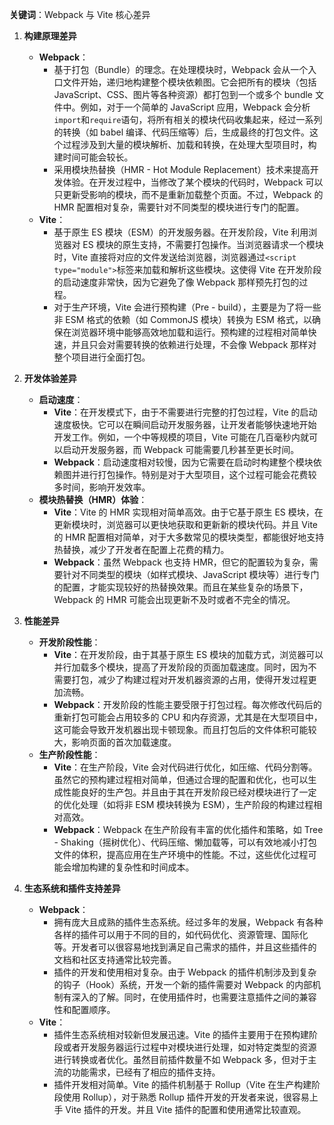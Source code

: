 **关键词**：Webpack 与 Vite 核心差异

1. **构建原理差异**

   - **Webpack**：
     - 基于打包（Bundle）的理念。在处理模块时，Webpack 会从一个入口文件开始，递归地构建整个模块依赖图。它会把所有的模块（包括 JavaScript、CSS、图片等各种资源）都打包到一个或多个 bundle 文件中。例如，对于一个简单的 JavaScript 应用，Webpack 会分析`import`和`require`语句，将所有相关的模块代码收集起来，经过一系列的转换（如 babel 编译、代码压缩等）后，生成最终的打包文件。这个过程涉及到大量的模块解析、加载和转换，在处理大型项目时，构建时间可能会较长。
     - 采用模块热替换（HMR - Hot Module Replacement）技术来提高开发体验。在开发过程中，当修改了某个模块的代码时，Webpack 可以只更新受影响的模块，而不是重新加载整个页面。不过，Webpack 的 HMR 配置相对复杂，需要针对不同类型的模块进行专门的配置。
   - **Vite**：
     - 基于原生 ES 模块（ESM）的开发服务器。在开发阶段，Vite 利用浏览器对 ES 模块的原生支持，不需要打包操作。当浏览器请求一个模块时，Vite 直接将对应的文件发送给浏览器，浏览器通过`<script type="module">`标签来加载和解析这些模块。这使得 Vite 在开发阶段的启动速度非常快，因为它避免了像 Webpack 那样预先打包的过程。
     - 对于生产环境，Vite 会进行预构建（Pre - build），主要是为了将一些非 ESM 格式的依赖（如 CommonJS 模块）转换为 ESM 格式，以确保在浏览器环境中能够高效地加载和运行。预构建的过程相对简单快速，并且只会对需要转换的依赖进行处理，不会像 Webpack 那样对整个项目进行全面打包。

2. **开发体验差异**

   - **启动速度**：
     - **Vite**：在开发模式下，由于不需要进行完整的打包过程，Vite 的启动速度极快。它可以在瞬间启动开发服务器，让开发者能够快速地开始开发工作。例如，一个中等规模的项目，Vite 可能在几百毫秒内就可以启动开发服务器，而 Webpack 可能需要几秒甚至更长时间。
     - **Webpack**：启动速度相对较慢，因为它需要在启动时构建整个模块依赖图并进行打包操作。特别是对于大型项目，这个过程可能会花费较多时间，影响开发效率。
   - **模块热替换（HMR）体验**：
     - **Vite**：Vite 的 HMR 实现相对简单高效。由于它基于原生 ES 模块，在更新模块时，浏览器可以更快地获取和更新新的模块代码。并且 Vite 的 HMR 配置相对简单，对于大多数常见的模块类型，都能很好地支持热替换，减少了开发者在配置上花费的精力。
     - **Webpack**：虽然 Webpack 也支持 HMR，但它的配置较为复杂，需要针对不同类型的模块（如样式模块、JavaScript 模块等）进行专门的配置，才能实现较好的热替换效果。而且在某些复杂的场景下，Webpack 的 HMR 可能会出现更新不及时或者不完全的情况。

3. **性能差异**

   - **开发阶段性能**：
     - **Vite**：在开发阶段，由于其基于原生 ES 模块的加载方式，浏览器可以并行加载多个模块，提高了开发阶段的页面加载速度。同时，因为不需要打包，减少了构建过程对开发机器资源的占用，使得开发过程更加流畅。
     - **Webpack**：开发阶段的性能主要受限于打包过程。每次修改代码后的重新打包可能会占用较多的 CPU 和内存资源，尤其是在大型项目中，这可能会导致开发机器出现卡顿现象。而且打包后的文件体积可能较大，影响页面的首次加载速度。
   - **生产阶段性能**：
     - **Vite**：在生产阶段，Vite 会对代码进行优化，如压缩、代码分割等。虽然它的预构建过程相对简单，但通过合理的配置和优化，也可以生成性能良好的生产包。并且由于其在开发阶段已经对模块进行了一定的优化处理（如将非 ESM 模块转换为 ESM），生产阶段的构建过程相对高效。
     - **Webpack**：Webpack 在生产阶段有丰富的优化插件和策略，如 Tree - Shaking（摇树优化）、代码压缩、懒加载等，可以有效地减小打包文件的体积，提高应用在生产环境中的性能。不过，这些优化过程可能会增加构建的复杂性和时间成本。

4. **生态系统和插件支持差异**
   - **Webpack**：
     - 拥有庞大且成熟的插件生态系统。经过多年的发展，Webpack 有各种各样的插件可以用于不同的目的，如代码优化、资源管理、国际化等。开发者可以很容易地找到满足自己需求的插件，并且这些插件的文档和社区支持通常比较完善。
     - 插件的开发和使用相对复杂。由于 Webpack 的插件机制涉及到复杂的钩子（Hook）系统，开发一个新的插件需要对 Webpack 的内部机制有深入的了解。同时，在使用插件时，也需要注意插件之间的兼容性和配置顺序。
   - **Vite**：
     - 插件生态系统相对较新但发展迅速。Vite 的插件主要用于在预构建阶段或者开发服务器运行过程中对模块进行处理，如对特定类型的资源进行转换或者优化。虽然目前插件数量不如 Webpack 多，但对于主流的功能需求，已经有了相应的插件支持。
     - 插件开发相对简单。Vite 的插件机制基于 Rollup（Vite 在生产构建阶段使用 Rollup），对于熟悉 Rollup 插件开发的开发者来说，很容易上手 Vite 插件的开发。并且 Vite 插件的配置和使用通常比较直观。

